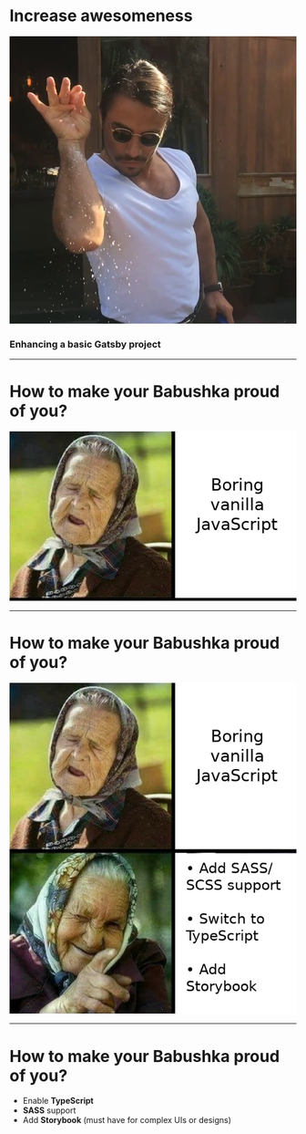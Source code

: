 # Increase awesomeness

![Increase awesomeness](./saltbae.png)

### Enhancing a basic Gatsby project

---
# How to make your Babushka proud of you?

![Increase awesomeness](./babushka-meme-1.png)

--- 
# How to make your Babushka proud of you?

![Increase awesomeness](./babushka-meme-2.png)


---
# How to make your Babushka proud of you?
* Enable **TypeScript**
* **SASS** support
* Add **Storybook** (must have for complex UIs or designs)
